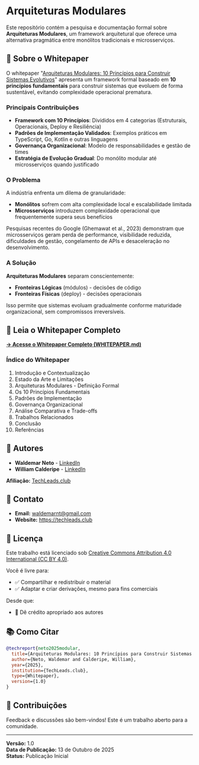 # Arquiteturas Modulares

Este repositório contém a pesquisa e documentação formal sobre **Arquiteturas Modulares**, um framework arquitetural que oferece uma alternativa pragmática entre monólitos tradicionais e microsserviços.

## 📄 Sobre o Whitepaper

O whitepaper "[Arquiteturas Modulares: 10 Princípios para Construir Sistemas Evolutivos](./WHITEPAPER.md)" apresenta um framework formal baseado em **10 princípios fundamentais** para construir sistemas que evoluem de forma sustentável, evitando complexidade operacional prematura.

### Principais Contribuições

- **Framework com 10 Princípios**: Divididos em 4 categorias (Estruturais, Operacionais, Deploy e Resiliência)
- **Padrões de Implementação Validados**: Exemplos práticos em TypeScript, Go, Kotlin e outras linguagens
- **Governança Organizacional**: Modelo de responsabilidades e gestão de times
- **Estratégia de Evolução Gradual**: Do monólito modular até microsserviços quando justificado

### O Problema

A indústria enfrenta um dilema de granularidade:
- **Monólitos** sofrem com alta complexidade local e escalabilidade limitada
- **Microsserviços** introduzem complexidade operacional que frequentemente supera seus benefícios

Pesquisas recentes do Google (Ghemawat et al., 2023) demonstram que microsserviços geram perda de performance, visibilidade reduzida, dificuldades de gestão, congelamento de APIs e desaceleração no desenvolvimento.

### A Solução

**Arquiteturas Modulares** separam conscientemente:
- **Fronteiras Lógicas** (módulos) - decisões de código
- **Fronteiras Físicas** (deploy) - decisões operacionais

Isso permite que sistemas evoluam gradualmente conforme maturidade organizacional, sem compromissos irreversíveis.

## 📖 Leia o Whitepaper Completo

**[→ Acesse o Whitepaper Completo (WHITEPAPER.md)](./WHITEPAPER.md)**

### Índice do Whitepaper

1. Introdução e Contextualização
2. Estado da Arte e Limitações
3. Arquiteturas Modulares - Definição Formal
4. Os 10 Princípios Fundamentais
5. Padrões de Implementação
6. Governança Organizacional
7. Análise Comparativa e Trade-offs
8. Trabalhos Relacionados
9. Conclusão
10. Referências

## 👥 Autores

- **Waldemar Neto** - [LinkedIn](https://www.linkedin.com/in/waldemarnt/)
- **William Calderipe** - [LinkedIn](https://www.linkedin.com/in/wcalderipe/)

**Afiliação:** [TechLeads.club](https://techleads.club)

## 📧 Contato

- **Email:** waldemarnt@gmail.com
- **Website:** https://techleads.club

## 📜 Licença

Este trabalho está licenciado sob [Creative Commons Attribution 4.0 International (CC BY 4.0)](https://creativecommons.org/licenses/by/4.0/).

Você é livre para:
- ✅ Compartilhar e redistribuir o material
- ✅ Adaptar e criar derivações, mesmo para fins comerciais

Desde que:
- 📝 Dê crédito apropriado aos autores

## 📚 Como Citar

```bibtex
@techreport{neto2025modular,
  title={Arquiteturas Modulares: 10 Princípios para Construir Sistemas Evolutivos},
  author={Neto, Waldemar and Calderipe, William},
  year={2025},
  institution={TechLeads.club},
  type={Whitepaper},
  version={1.0}
}
```

## 🤝 Contribuições

Feedback e discussões são bem-vindos! Este é um trabalho aberto para a comunidade.

---

**Versão:** 1.0  
**Data de Publicação:** 13 de Outubro de 2025  
**Status:** Publicação Inicial

